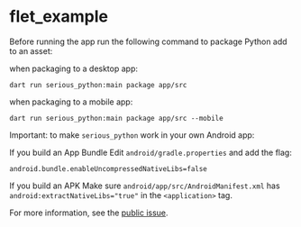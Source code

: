 # flet_example

Before running the app run the following command to package Python add to an asset:

when packaging to a desktop app:

```
dart run serious_python:main package app/src
```

when packaging to a mobile app:

```
dart run serious_python:main package app/src --mobile
```

Important: to make `serious_python` work in your own Android app:

If you build an App Bundle Edit `android/gradle.properties` and add the flag:

```
android.bundle.enableUncompressedNativeLibs=false
```


If you build an APK Make sure `android/app/src/AndroidManifest.xml` has `android:extractNativeLibs="true"` in the `<application>` tag.

For more information, see the [public issue](https://issuetracker.google.com/issues/147096055).